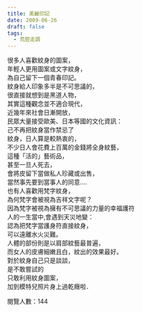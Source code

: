 ```yaml
---
title: 美麗印記
date: 2009-06-26
draft: false
tags:
  - 荒腔走調
---
```

很多人喜歡紋身的圖案，  
年輕人更用圖案或文字紋身，  
為自己留下一個青春印記。  
紋身給人印象多半是不可思議的，  
很直接就想到是黑道人物，  
其實這種觀念並不適合現代，  
近幾年來社會日漸開放，  
民眾大量接受歐美、日本等國的文化資訊：  
己不再把紋身當作禁忌了  
紋身，日人算是較熱衷的，  
不少日人會花費上百萬的金錢將全身紋藝，  
這種「活的」藝術品，  
甚至一旦人死去，  
會將皮留下當做私人珍藏或出售，  
當然事先要到當事人的同意....  
也有人喜歡用梵字紋身，  
為何梵字會被視為吉祥文字呢？  
因為梵字被視為擁有不可思議的力量的幸福護符  
人的一生當中,會遇到天災地變：  
認為把梵字當護身符直接紋身，  
可以遠離水火災難。  
人體的部份則是以肩部紋藝最普遍，  
而女人的皮膚細嫩且白，紋出的效果最好。  
對於紋身自己只是談談，  
是不敢嘗試的  
只敢利用紋身圖案，  
加到模特兒照片身上過乾癮啦．  


閱覽人數：144